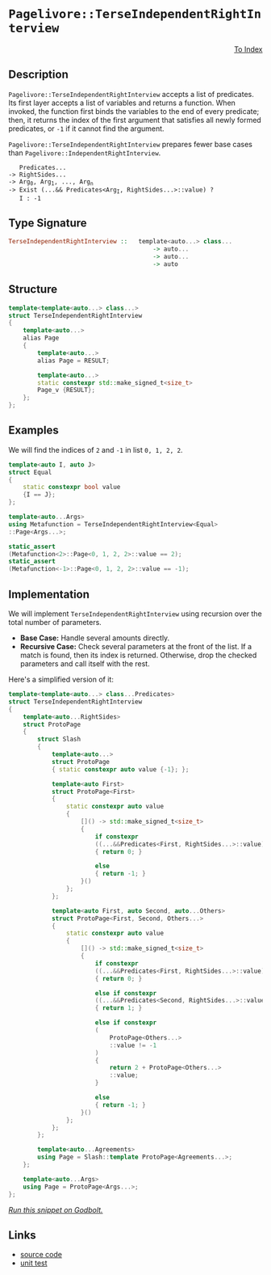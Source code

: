 <!-- Copyright 2024 Feng Mofan
SPDX-License-Identifier: Apache-2.0 -->

# `Pagelivore::TerseIndependentRightInterview`

<p style='text-align: right;'><a href="../../../index.md#list-examinations-1">To Index</a></p>

## Description

`Pagelivore::TerseIndependentRightInterview` accepts a list of predicates.
Its first layer accepts a list of variables and returns a function.
When invoked, the function first binds the variables to the end of every predicate;
then, it returns the index of the first argument that satisfies all newly formed predicates, or `-1` if it cannot find the argument.

`Pagelivore::TerseIndependentRightInterview` prepares fewer base cases than `Pagelivore::IndependentRightInterview`.

<pre><code>   Predicates...
-> RightSides...
-> Arg<sub>0</sub>, Arg<sub>1</sub>, ..., Arg<sub>n</sub>
-> Exist (...&& Predicates&lt;Arg<sub>I</sub>, RightSides...&gt;::value) ?
   I : -1</code></pre>

## Type Signature

```Haskell
TerseIndependentRightInterview ::   template<auto...> class...
                                        -> auto...
                                        -> auto...
                                        -> auto
```

## Structure

```C++
template<template<auto...> class...>
struct TerseIndependentRightInterview
{
    template<auto...>
    alias Page
    {
        template<auto...>
        alias Page = RESULT;

        template<auto...>
        static constexpr std::make_signed_t<size_t>
        Page_v {RESULT};
    };  
};
```

## Examples

We will find the indices of `2` and `-1` in list `0, 1, 2, 2`.

```C++
template<auto I, auto J>
struct Equal
{
    static constexpr bool value
    {I == J};
};

template<auto...Args>
using Metafunction = TerseIndependentRightInterview<Equal>
::Page<Args...>;

static_assert
(Metafunction<2>::Page<0, 1, 2, 2>::value == 2);
static_assert
(Metafunction<-1>::Page<0, 1, 2, 2>::value == -1);
```

## Implementation

We will implement `TerseIndependentRightInterview` using recursion over the total number of parameters.

- **Base Case:** Handle several amounts directly.
- **Recursive Case:** Check several parameters at the front of the list.
If a match is found, then its index is returned.
Otherwise, drop the checked parameters and call itself with the rest.

Here's a simplified version of it:

```C++
template<template<auto...> class...Predicates>
struct TerseIndependentRightInterview
{
    template<auto...RightSides>
    struct ProtoPage
    {
        struct Slash
        {
            template<auto...>
            struct ProtoPage
            { static constexpr auto value {-1}; };

            template<auto First>
            struct ProtoPage<First>
            {   
                static constexpr auto value 
                {
                    []() -> std::make_signed_t<size_t>
                    {
                        if constexpr 
                        ((...&&Predicates<First, RightSides...>::value))
                        { return 0; }

                        else
                        { return -1; }
                    }()
                };
            };

            template<auto First, auto Second, auto...Others>
            struct ProtoPage<First, Second, Others...>
            {   
                static constexpr auto value 
                {
                    []() -> std::make_signed_t<size_t>
                    {
                        if constexpr 
                        ((...&&Predicates<First, RightSides...>::value))
                        { return 0; }

                        else if constexpr 
                        ((...&&Predicates<Second, RightSides...>::value))
                        { return 1; }

                        else if constexpr
                        (
                            ProtoPage<Others...>
                            ::value != -1
                        )
                        { 
                            return 2 + ProtoPage<Others...>
                            ::value; 
                        }

                        else
                        { return -1; }
                    }()
                };
            };
        };

        template<auto...Agreements>
        using Page = Slash::template ProtoPage<Agreements...>;
    };

    template<auto...Args>
    using Page = ProtoPage<Args...>;
};
```

[*Run this snippet on Godbolt.*](https://godbolt.org/#z:OYLghAFBqd5QCxAYwPYBMCmBRdBLAF1QCcAaPECAMzwBtMA7AQwFtMQByARg9KtQYEAysib0QXACx8BBAKoBnTAAUAHpwAMvAFYTStJg1DIApACYAQuYukl9ZATwDKjdAGFUtAK4sGIAKxcpK4AMngMmAByPgBGmMQgAJwAzKQADqgKhE4MHt6%2BAUEZWY4CYRHRLHEJKbaY9qUMQgRMxAR5Pn6BdQ05za0E5VGx8UmpCi1tHQXdEwNDldVjAJS2qF7EyOwc5snhyN5YANQmyW4EAJ5pmAD6BMRMhAqn2CYaAIK7%2B4eYJ2fIE3QWCoLzenw%2BBEwLDSBkhp3OUJhTDhZyYXiIADosS8jgcmAoFFiMcpiJh8KJIc9kq8PhNiF4HEcACrxJQASQYWGunMYBAASnhgAgCBzIcQAG54TAAdzBJgA7FYPkcVUdIdDYZh4WjMViBULhHgsFSae9VUc6QyCEcSagiMomMAtcrVQqlWbzarLYyhAYFAgwZ7XYrA0HPeqkSi3DrUETQS6w177labcQ7agHU7Q4mVW6LS1HMhcQIJphVGliEcY0dxWIvL83QBaLgKgAipwsJ3l7eS7uzOYjmu16NQRwAYnhiBN4x6c/n6YzbfbHVqzhOpwQZ3Pc4rXQntyq5oXiwxS%2BXK9Xa94G/uD27%2BwfzSZ/FZ/K2IMsjo2cYCQCAWEwADWtxZMAEToHc8JZAAXrcm7Ug%2Bj47u6SFzngVAnmeFYnLeqHmlAcZmAAbOYREkmSeAUpgVJuOuEykEc%2BrCkIRrUXG1J/le9bLMsiF4chRykgQGwMEcGgdl27YfHx/H1EoMl4XmQkiV%2BLa9pJCnbm2H6aUGbYdrpGm9nKuFBoOyKrtGI7jpO9FVtZQiYGgnIMTGRIAPIEAgrJbtu3rWkuGYrvCdEEAxjnOegDGed5U7saad67rmpk5kelGYZC572UQNZ1jes6PveKV3i%2Bz7vp%2B37Uvm6B/gBwE3KB4GQWcMFwb5/FdihHWeuhGVlthhkHgR2LEaR5HkhZNGhQxTGGsa8WcXlPGDVpu7KcQoniep%2BnScVqFyb8vXOVhlYrXOw0YqRY2khNlLwhFAhRYxgrMaxhLYhxIBcZgy17UhSmYMJG1HGpnY7eCBXdUcB1HEdJaZRWZ05hASMHoFmaWTFrLxaj26LdeRxgGApytqpuNBrxf2Fbu5M5utolmCclipumGPwljcUfQlUNhvj9YSbTT7diZkPdQdgvBp29Nk9twtU4m2mU6Lc76cZVOq11enC2rEOJuZUZuVi7zAKSUK8iaMleFkRg2iufyk76%2BJICA%2Bu/OjwVnMbptsII72XQhOtCz2fb7q7w66hi7zEMAFv7lb4TALbTr2yzy5Zp70d%2B6COsayLAD0ABURfFyXpd52ChfF8y1EEAoRwl%2BXHyV6XLdF43ENfAwBxeMc8LOVsaS1zOYJh6i1lsq51kAFIzv5RzYAAjl4YhyiG%2B5pUWx0I5WMSoJ4uXXv2bpsvbJNHDP2t9pfIuj1ZEdRzHM7xzbACygNMFQXhd40KcslOmAci5K4Xks1RTxElDKeEi9l60BnH%2BNmGcY44xzrSAslEbj4iUG0MEEA34tE/t/HI8IzAvHgR7NwGgGJBCOGYBiJDPrfVPskUmZheI6w3hggk8RNwfFwe/AhDgiFnGbKQkACCKFULoXQ0RjCSZn2bGwiwHBVi0E4P4XgfgOBaFIKgTgbhrDWAtOsTYDYzDJB4KQAgmhlGrEAgESQGINCSC4PKZIGh/AaGIkRMwAAOHx%2BhOCSF4CwCQGhKGaO0bojgvAFAgEoVYrRyjSBwFgDARAIB1gEDSOicglA0DQjoPESIrBtiqB8URRsRFJBHGAMgIsUgMRmF4BRIgxAjR6H4IIEQYh2BSBkIIRQKh1CJNILoII0oHhpE4DwFRaiNHWJ0Zwdy6JsnWlQBhMpFSqk1LqSDBxjMIAeAKfQU6ZiuDLF4AkrQqwIBIHyWkQpZAKAQHuY8kAwApC0JoLQMUsSIAxAWTEcIrQLjTN4EC5gxALjuRiNoJyCSLH5J9gQdyDBaCgpGVgGIXhgDRloLQWJ3BeBYAAkYcQmLJzwrwOKaiCyyxOXRNsCx4RISqJGbQPAMQHhQo8FgBZ9w8AhKJaQGlxBd5KFbFCQwwAOVGGsasKgBgY4ADUpTSnctyMF/ThCiHEH0zp8glBqAWWM/Q0qUAGMsPoTlsTICrFQIPHIhLGyAhJqYSw1gzCRNFW0408BVh2Cpc4CArhph%2BCCKEcIwwqijCKJkbIAgw16GKAmhgCwRgJCCIGwRAh%2BhTE8J0PQ2bGh5sGFGxYsbbCTHaAWgoWbq3ppjZmgNxitgSFmRwdRpAIm8CiUcTZlTqm1Pqfso4EBcCEBIEzcxFzLHytWN5JgWAEgflIHYyQyQMQpHlJIJxZhJBETCf4IiiQAkcCCaQEJ5iMRES4ERHxiQfF3v8M4/wKQiLdoWVEmJcS52JJuWk25GSVk5Oea8k5xS2CcFaCwcU8pGxMFxAYG2XBEgYi4I45p%2BBWntKCAa7perpAGsGcakZuhaETKYFMolHau09sWRwZZWT0RHHWVWYgsH4OIbxChtDGGNBjqOQ8k507WGXPlcku5qBjnxFyS86TwnRgwbg42HjHzEhcEod835lAAUjIhSCrVBmoUwrhQ4LVSLeSovRQsrFOK8UEq1SS6V5LtH4FJIImlhLtH0uQIyrVLL6gLI5VykFvLtjaIFUKixorxWYElaSmVCcJOKsdAoVVMoNWMC1fh3VvSiOyBI8M7R5GzVyvdVYK1IXbWrodY0Z1rrmEVc9d6%2BIvraV2p6EGvwIbORJojZyRtSw40lByP19I8bGhDcrcWvo1bxuzdzQ28tGai3zdreGqt8wVtNvbWsDYbbzlnro1%2Bzg7HOMIaQ9KkGfHHFjona06d5zxP/oXZgJdoxV1sovVetDTj5RvvlK4yQ%2B6qlBHo9%2B2wv6rlJJSekzJqy5PgaKSU6DHHtksAUOKIs4pUMYk1BMLDk7fUdNkAR/L2qismpAKkSj1GZnHfmSMqJTHVmsYwjBjHWOcd44J9aQ5CnHnTuSLOmHNypMyaeXkwXJyvrIDSGkG4uPEg3D5xg9HRG6A6f%2BYC4FUKjN6%2BhbC%2BFFnpPIusxitzmBsW4rEI54VzmyUReJZSzztKRm%2Bf88KwLbLtEhe5RccL/K2nRd4LFzI8WpVkuS/%2BvgSr0tqqy5oixuWekSAKwMo1xWdA07K8YS1Nhqv%2Bp0Y6ksnA86/ma5YL1vafVvWL4tnroaNt6EjRUVbI3U3jZTVNnbw2us5qaOt/Im3G%2Blum5mrb%2BaR9re2%2B33bR2FCtt6bRpnkSzuc%2BqZj7HNZeeTX5w9qduxnt/uuW9j7K6O0/ZAGYNDyRkj%2BA8c4sJ9/5T3s/czzgP74nzrXSASQ/gW6/gPixEiQkgiQriyQ8oXAqQbKyQa%2BvaX%2Bp%2BNiZ6TSH%2B6%2B0SyBPEIqrIOQ/%2BQAA%3D%3D%3D)

## Links

- [source code](../../../../conceptrodon/pagelivore/terse_independent_right_interview.hpp)
- [unit test](../../../../tests/unit/metafunctions/pagelivore/terse_independent_right_interview.test.hpp)
